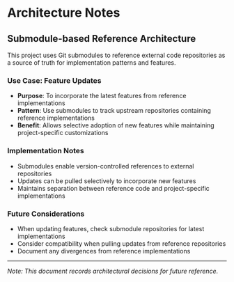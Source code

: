 # Architecture Notes

## Submodule-based Reference Architecture

This project uses Git submodules to reference external code repositories as a source of truth for implementation patterns and features.

### Use Case: Feature Updates
- **Purpose**: To incorporate the latest features from reference implementations
- **Pattern**: Use submodules to track upstream repositories containing reference implementations
- **Benefit**: Allows selective adoption of new features while maintaining project-specific customizations

### Implementation Notes
- Submodules enable version-controlled references to external repositories
- Updates can be pulled selectively to incorporate new features
- Maintains separation between reference code and project-specific implementations

### Future Considerations
- When updating features, check submodule repositories for latest implementations
- Consider compatibility when pulling updates from reference repositories
- Document any divergences from reference implementations

---
*Note: This document records architectural decisions for future reference.*